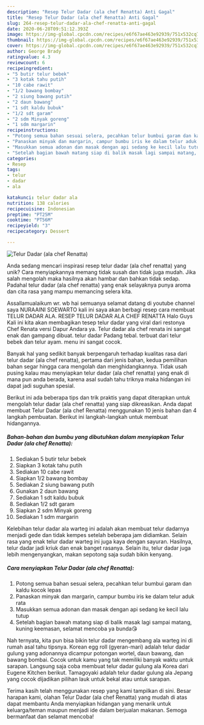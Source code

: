 ```yaml
---
description: "Resep Telur Dadar (ala chef Renatta) Anti Gagal"
title: "Resep Telur Dadar (ala chef Renatta) Anti Gagal"
slug: 264-resep-telur-dadar-ala-chef-renatta-anti-gagal
date: 2020-06-28T09:51:12.393Z
image: https://img-global.cpcdn.com/recipes/e6f67ae463e92939/751x532cq70/telur-dadar-ala-chef-renatta-foto-resep-utama.jpg
thumbnail: https://img-global.cpcdn.com/recipes/e6f67ae463e92939/751x532cq70/telur-dadar-ala-chef-renatta-foto-resep-utama.jpg
cover: https://img-global.cpcdn.com/recipes/e6f67ae463e92939/751x532cq70/telur-dadar-ala-chef-renatta-foto-resep-utama.jpg
author: George Brady
ratingvalue: 4.3
reviewcount: 6
recipeingredient:
- "5 butir telur bebek"
- "3 kotak tahu putih"
- "10 cabe rawit"
- "1/2 bawang bombay"
- "2 siung bawang putih"
- "2 daun bawang"
- "1 sdt kaldu bubuk"
- "1/2 sdt garam"
- "2 sdm Minyak goreng"
- "1 sdm margarin"
recipeinstructions:
- "Potong semua bahan sesuai selera, pecahkan telur bumbui garam dan kaldu kocok lepas"
- "Panaskan minyak dan margarin, campur bumbu iris ke dalam telur aduk rata"
- "Masukkan semua adonan dan masak dengan api sedang ke kecil lalu tutup"
- "Setelah bagian bawah matang siap di balik masak lagi sampai matang, kuning keemasan, selamat mencoba ya bunda😘"
categories:
- Resep
tags:
- telur
- dadar
- ala

katakunci: telur dadar ala 
nutrition: 138 calories
recipecuisine: Indonesian
preptime: "PT25M"
cooktime: "PT56M"
recipeyield: "3"
recipecategory: Dessert

---
```



![Telur Dadar (ala chef Renatta)](https://img-global.cpcdn.com/recipes/e6f67ae463e92939/751x532cq70/telur-dadar-ala-chef-renatta-foto-resep-utama.jpg)

Anda sedang mencari inspirasi resep telur dadar (ala chef renatta) yang unik? Cara menyiapkannya memang tidak susah dan tidak juga mudah. Jika salah mengolah maka hasilnya akan hambar dan bahkan tidak sedap. Padahal telur dadar (ala chef renatta) yang enak selayaknya punya aroma dan cita rasa yang mampu memancing selera kita.

Assallamualaikum wr. wb hai semuanya selamat datang di youtube channel saya NURAAINI SOEWARTO kali ini saya akan berbagi resep cara membuat TELUR DADAR ALA. RESEP TELUR DADAR ALA CHEF RENATTA Halo Guys Kali ini kita akan membagikan tesep telur dadar yang viral dari restonya Chef Renata versi Dapur Andara ya. Telur dadar ala chef renata ini sangat enak dan gampang dibuat. telur dadar Padang tebal. terbuat dari telur bebek dan telur ayam. menu ini sangat cocok.

Banyak hal yang sedikit banyak berpengaruh terhadap kualitas rasa dari telur dadar (ala chef renatta), pertama dari jenis bahan, kedua pemilihan bahan segar hingga cara mengolah dan menghidangkannya. Tidak usah pusing kalau mau menyiapkan telur dadar (ala chef renatta) yang enak di mana pun anda berada, karena asal sudah tahu triknya maka hidangan ini dapat jadi suguhan spesial.


Berikut ini ada beberapa tips dan trik praktis yang dapat diterapkan untuk mengolah telur dadar (ala chef renatta) yang siap dikreasikan. Anda dapat membuat Telur Dadar (ala chef Renatta) menggunakan 10 jenis bahan dan 4 langkah pembuatan. Berikut ini langkah-langkah untuk membuat hidangannya.

<!--inarticleads1-->

##### Bahan-bahan dan bumbu yang dibutuhkan dalam menyiapkan Telur Dadar (ala chef Renatta):

1. Sediakan 5 butir telur bebek
1. Siapkan 3 kotak tahu putih
1. Sediakan 10 cabe rawit
1. Siapkan 1/2 bawang bombay
1. Sediakan 2 siung bawang putih
1. Gunakan 2 daun bawang
1. Sediakan 1 sdt kaldu bubuk
1. Sediakan 1/2 sdt garam
1. Siapkan 2 sdm Minyak goreng
1. Sediakan 1 sdm margarin


Kelebihan telur dadar ala warteg ini adalah akan membuat telur dadarnya menjadi gede dan tidak kempes setelah beberapa jam didiamkan. Selain rasa yang enak telur dadar warteg ini juga kaya dengan sayuran. Hasilnya, telur dadar jadi kriuk dan enak banget rasanya. Selain itu, telur dadar juga lebih mengenyangkan, makan sepotong saja sudah bikin kenyang. 

<!--inarticleads2-->

##### Cara menyiapkan Telur Dadar (ala chef Renatta):

1. Potong semua bahan sesuai selera, pecahkan telur bumbui garam dan kaldu kocok lepas
1. Panaskan minyak dan margarin, campur bumbu iris ke dalam telur aduk rata
1. Masukkan semua adonan dan masak dengan api sedang ke kecil lalu tutup
1. Setelah bagian bawah matang siap di balik masak lagi sampai matang, kuning keemasan, selamat mencoba ya bunda😘


Nah ternyata, kita pun bisa bikin telur dadar mengembang ala warteg ini di rumah asal tahu tipsnya. Korean egg roll (gyeran-mari) adalah telur dadar gulung yang adonannya dicampur potongan wortel, daun bawang, dan bawang bombai. Cocok untuk kamu yang tak memiliki banyak waktu untuk sarapan. Langsung saja coba membuat telur dadar gulung ala Korea dari Eugene Kitchen berikut. Tamagoyaki adalah telur dadar gulung ala Jepang yang cocok dijadikan pilihan lauk untuk bekal atau untuk sarapan. 

Terima kasih telah menggunakan resep yang kami tampilkan di sini. Besar harapan kami, olahan Telur Dadar (ala chef Renatta) yang mudah di atas dapat membantu Anda menyiapkan hidangan yang menarik untuk keluarga/teman maupun menjadi ide dalam berjualan makanan. Semoga bermanfaat dan selamat mencoba!
